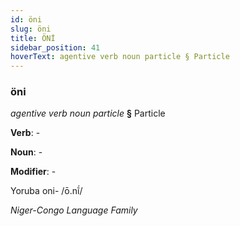 ```yaml
---
id: öni
slug: öni
title: ÖNİ
sidebar_position: 41
hoverText: agentive verb noun particle § Particle
---
```


### öni

*agentive verb noun particle* **§** Particle

**Verb**: -

**Noun**: -

**Modifier**: -

Yoruba oni- /ō.nĩ́/

*Niger-Congo Language Family*
